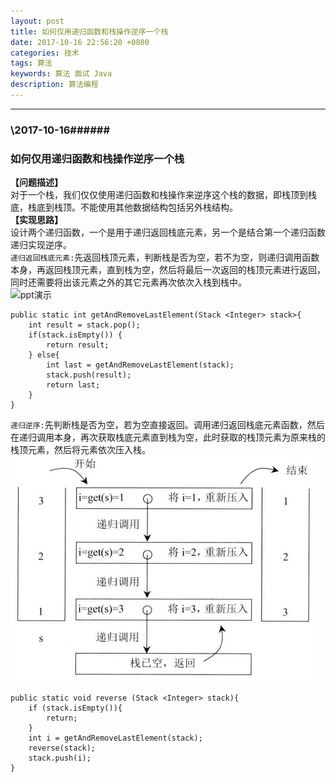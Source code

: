 ```yaml
---
layout: post
title: 如何仅用递归函数和栈操作逆序一个栈
date: 2017-10-16 22:56:20 +0800
categories: 技术
tags: 算法
keywords: 算法 面试 Java
description: 算法编程
---
```

-----
### \2017-10-16######
### 如何仅用递归函数和栈操作逆序一个栈  
**【问题描述】**  
对于一个栈，我们仅仅使用递归函数和栈操作来逆序这个栈的数据，即栈顶到栈底，栈底到栈顶。不能使用其他数据结构包括另外栈结构。  
**【实现思路】**  
设计两个递归函数，一个是用于递归返回栈底元素，另一个是结合第一个递归函数递归实现逆序。  
`递归返回栈底元素:`先返回栈顶元素，判断栈是否为空，若不为空，则递归调用函数本身，再返回栈顶元素，直到栈为空，然后将最后一次返回的栈顶元素进行返回，同时还需要将出该元素之外的其它元素再次依次入栈到栈中。  
<img src="https://raw.githubusercontent.com/Changzhisong/codinglife/blob/master/3-1.png" alt="ppt演示">

	public static int getAndRemoveLastElement(Stack <Integer> stack>{  
		int result = stack.pop();  
		if(stack.isEmpty()) {  
			return result;  
		} else{  
			int last = getAndRemoveLastElement(stack);  
			stack.push(result);  
			return last;  
		}  
	}  

`递归逆序:`先判断栈是否为空，若为空直接返回。调用递归返回栈底元素函数，然后在递归调用本身，再次获取栈底元素直到栈为空，此时获取的栈顶元素为原来栈的栈顶元素，然后将元素依次压入栈。  
<img src="https://raw.githubusercontent.com/Changzhisong/codinglife/master/3-2.png" alt="ppt演示">  

	public static void reverse (Stack <Integer> stack){
		if (stack.isEmpty()){
			return;
		}
		int i = getAndRemoveLastElement(stack);
		reverse(stack);
		stack.push(i);
	}

